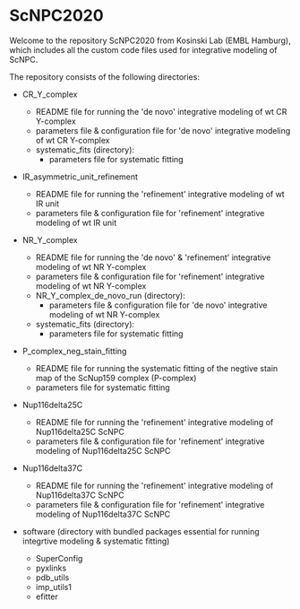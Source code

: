 # ScNPC2020

Welcome to the repository ScNPC2020 from Kosinski Lab (EMBL Hamburg), which includes all the custom code files used for integrative modeling of ScNPC.

The repository consists of the following directories:

  - CR_Y_complex
      - README file for running the 'de novo' integrative modeling of wt CR Y-complex
      - parameters file & configuration file for 'de novo' integrative modeling of wt CR Y-complex
      - systematic_fits (directory):
        - parameters file for systematic fitting
      
   - IR_asymmetric_unit_refinement
      - README file for running the 'refinement' integrative modeling of wt IR unit
      - parameters file & configuration file for 'refinement' integrative modeling of wt IR unit
      
   - NR_Y_complex
      - README file for running the 'de novo' & 'refinement' integrative modeling of wt NR Y-complex
      - parameters file & configuration file for 'refinement' integrative modeling of wt NR Y-complex
      - NR_Y_complex_de_novo_run (directory):
        - parameters file & configuration file for 'de novo' integrative modeling of wt NR Y-complex
      - systematic_fits (directory):
        - parameters file for systematic fitting
        
   - P_complex_neg_stain_fitting
      - README file for running the systematic fitting of the negtive stain map of the ScNup159 complex (P-complex)
      - parameters file for systematic fitting
   
   - Nup116delta25C
      - README file for running the 'refinement' integrative modeling of Nup116delta25C ScNPC
      - parameters file & configuration file for 'refinement' integrative modeling of Nup116delta25C ScNPC
      
   - Nup116delta37C
      - README file for running the 'refinement' integrative modeling of Nup116delta37C ScNPC
      - parameters file & configuration file for 'refinement' integrative modeling of Nup116delta37C ScNPC
      
   - software (directory with bundled packages essential for running integrtive modeling & systematic fitting)
      - SuperConfig
      - pyxlinks
      - pdb_utils
      - imp_utils1
      - efitter
